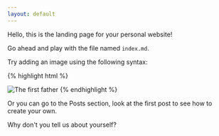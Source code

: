 ```yaml
---
layout: default
---
```


Hello, this is the landing page for your personal website!

Go ahead and play with the file named `index.md`.

Try adding an image using the following syntax:

{% highlight html %}
<!-- This is how you embed an image using markdown -->
![The first father](http://octodex.github.com/images/founding-father.jpg)
{% endhighlight %}

Or you can go to the Posts section, look at the first post to see how to create your own.

Why don't you tell us about yourself?